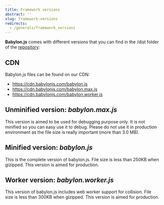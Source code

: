 ```yaml
---
title: Framework versions
abstract: ''
slug: framework-versions
redirects:
  - /generals/framework_versions
---
```

**Babylon.js** comes with different versions that you can find in the /dist folder of the [repository](https://github.com/BabylonJS/Babylon.js/tree/master/dist):

## CDN

Babylon.js files can be found on our CDN:

* https://cdn.babylonjs.com/babylon.js
* https://cdn.babylonjs.com/babylon.max.js
* https://cdn.babylonjs.com/babylon.worker.js


## Unminified version: *babylon.max.js*

This version is aimed to be used for debugging purpose only. It is not minified so you can easy use it to debug. 
Please do not use it in production environment as the file size is really important (more than 3.0 MB).

## Minified version: *babylon.js*

This is the complete version of babylon.js. File size is less than 250KB when gizipped. This version is aimed for production.

## Worker version: *babylon.worker.js*

This version of babylon.js includes web worker support for collision. File size is less than 300KB when gizipped. This version is aimed for production.
